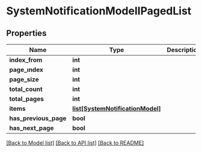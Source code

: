 # SystemNotificationModelIPagedList

## Properties
Name | Type | Description | Notes
------------ | ------------- | ------------- | -------------
**index_from** | **int** |  | [optional] 
**page_ındex** | **int** |  | [optional] 
**page_size** | **int** |  | [optional] 
**total_count** | **int** |  | [optional] 
**total_pages** | **int** |  | [optional] 
**items** | [**list[SystemNotificationModel]**](SystemNotificationModel.md) |  | [optional] 
**has_previous_page** | **bool** |  | [optional] 
**has_next_page** | **bool** |  | [optional] 

[[Back to Model list]](../README.md#documentation-for-models) [[Back to API list]](../README.md#documentation-for-api-endpoints) [[Back to README]](../README.md)


